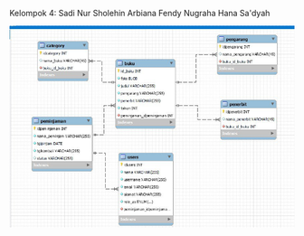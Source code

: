 Kelompok 4:
    Sadi Nur Sholehin
    Arbiana Fendy Nugraha
    Hana Sa'dyah

![Screenshot](erd.jpg)